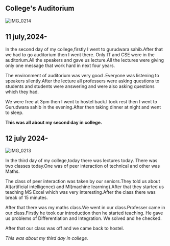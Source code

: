 

## College's Auditorium
![IMG_0214](https://github.com/user-attachments/assets/10d1d7c9-752a-4b2c-824b-45c70426db71)


## 11 july,2024-

In the second day of my college,firstly I went to gurudwara sahib.After that we had to go auditorium then I went there. Only IT and CSE were in the auditorium.All the speakers and gave us lecture.All the lectures were giving only one message that work hard in next four years.

The environment of auditorium was very good .Everyone was listening to speakers silently.After the lecture all professers were asking questions to students and students were answering and were also asking questions which they had.

We were free at 3pm then I went to hostel back.I took rest then I went to Gurudwara sahib in the evening.After then taking dinner at night and went to sleep.

**This was all about my second day in college.**



## 12 july 2024-

![IMG_0213](https://github.com/user-attachments/assets/75b56334-3c5a-42cd-a39d-c491a9b79c68)


In the third day of my college,today there was lectures today. There was two classes today.One was of peer interaction of technical and other was Maths.

The class of peer interaction was taken by our seniors.They told us about AI(artificial intelligence) and MI(machine learning).After that they started us teaching MS Excel which was very interesting.After the class there was break of 15 minutes.

After that there was my maths class.We went in our class.Professer came in our class.Firstly he took our introduction then he started teaching. He gave us problems of Differentiation and Integration. We solved and he checked.

After that our class was off and we came back to hostel.

*This was about my third day in college.*
